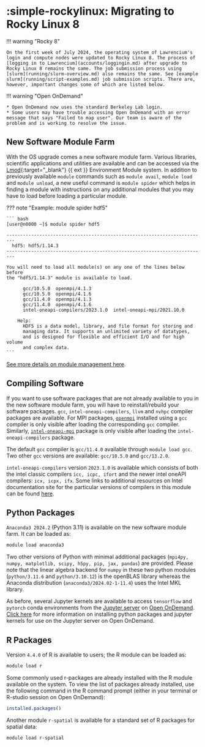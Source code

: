 # :simple-rockylinux: Migrating to Rocky Linux 8

!!! warning "Rocky 8"

    On the first week of July 2024, the operating system of Lawrencium's login and compute nodes were updated to Rocky Linux 8. The process of [logging in to Lawrencium](accounts/loggingin.md) after upgrade to Rocky Linux 8 remains the same. The job submission process using [slurm](running/slurm-overview.md) also remains the same. See [example slurm](running/script-examples.md) job submission scripts. There are, however, important changes some of which are listed below.

!!! warning "Open OnDemand"

    * Open OnDemand now uses the standard Berkeley Lab login.
    * Some users may have trouble accessing Open OnDemand with an error message that says "Failed to map user". Our team is aware of the problem and is working to resolve the issue.

## New Software Module Farm

With the OS upgrade comes a new software module farm. Various libraries, scientific applications and utilities are available and can be accessed via the [Lmod](https://lmod.readthedocs.io/en/latest/index.html){:target="_blank"} {{ ext }} Environment Module system. In addition to previously available `module` commands such as `module avail`, `module load` and `module unload`, a new useful command is `module spider` which helps in finding a module with instructions on any additional modules that you may have to load before loading a particular module. 

??? note "Example: module spider hdf5"
    
    ``` bash
    [user@n0000 ~]$ module spider hdf5

    -------------------------------------------------------------------------
      hdf5: hdf5/1.14.3
    -------------------------------------------------------------------------

    You will need to load all module(s) on any one of the lines below before 
    the "hdf5/1.14.3" module is available to load.

          gcc/10.5.0  openmpi/4.1.3
          gcc/10.5.0  openmpi/4.1.6
          gcc/11.4.0  openmpi/4.1.3
          gcc/11.4.0  openmpi/4.1.6
          intel-oneapi-compilers/2023.1.0  intel-oneapi-mpi/2021.10.0
    
        Help:
          HDF5 is a data model, library, and file format for storing and 
          managing data. It supports an unlimited variety of datatypes, 
          and is designed for flexible and efficient I/O and for high volume 
          and complex data.
    ``` 


[See more details on module management here](software/module-management.md).

## Compiling Software

If you want to use software packages that are not already available to you in the new software module farm, you will have to reinstall/rebuild your software packages. `gcc`, `intel-oneapi-compilers`, `llvm` and `nvhpc` compiler packages are available. For MPI packages, [`openmpi`](software/mpi/openmpi.md) installed using a `gcc` compiler is only visible after loading the corresponding `gcc` compiler. Similarly, [`intel-oneapi-mpi`](software/mpi/intelmpi.md) package is only visible after loading the `intel-oneapi-compilers` package.

The default `gcc` compiler is `gcc/11.4.0` available through `module load gcc`. Two other `gcc` versions are available: `gcc/10.5.0` and `gcc/13.2.0`. 

`intel-oneapi-compilers` version `2023.1.0` is available which consists of both the intel classic compilers `icc, icpc, ifort` and the newer intel oneAPI compilers: `icx, icpx, ifx`. Some links to additional resources on Intel documentation site for the particular versions of compilers in this module can be found [here](software/compilers/intel.md).

## Python Packages

`Anaconda3 2024.2` (Python 3.11) is available on the new software module farm. It can be loaded as:

``` bash
module load anaconda3
```

Two other versions of Python with minimal additional packages (`mpi4py, numpy, matplotlib, scipy, h5py, pip, jax, pandas`) are provided. Please note that the linear algebra backend for `numpy` in these two python modules (`python/3.11.6` and `python/3.10.12`) is the openBLAS library whereas the Anaconda distribution (`anaconda3/2024.02-1-11.4`) uses the Intel MKL library.

As before, several Jupyter kernels are available to access `tensorflow` and `pytorch` conda environments from the [Jupyter server](openondemand/jupyter-server.md) on [Open OnDemand](openondemand/overview.md). [Click here](openondemand/packages-kernels.md) for more information on installing python packages and jupyter kernels for use on the Jupyter server on Open OnDemand.

## R Packages

Version `4.4.0` of R is available to users; the R module can be loaded as:
``` bash
module load r
```
Some commonly used r-packages are already installed with the R module available on the system. To view the list of packages already installed, use the following command in the R command prompt (either in your terminal or R-studio session on Open OnDemand):

``` R
installed.packages()
```

Another module `r-spatial` is available for a standard set of R packages for spatial data:
``` bash
module load r-spatial
```

